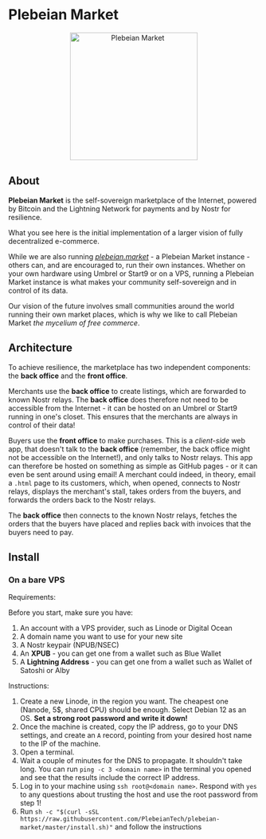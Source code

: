 # Plebeian Market

<p align="center">
  <img src="https://plebeian.market/images/logo.png" width="256" title="Plebeian Market">
</p>

## About

**Plebeian Market** is the self-sovereign marketplace of the Internet, powered by Bitcoin and the Lightning Network for payments and by Nostr for resilience.

What you see here is the initial implementation of a larger vision of fully decentralized e-commerce.

While we are also running *[plebeian.market](https://plebeian.market/)* - a Plebeian Market instance - others can, and are encouraged to, run their own instances. Whether on your own hardware using Umbrel or Start9 or on a VPS, running a Plebeian Market instance is what makes your community self-sovereign and in control of its data.

Our vision of the future involves small communities around the world running their own market places, which is why we like to call Plebeian Market *the mycelium of free commerce*.

## Architecture

To achieve resilience, the marketplace has two independent components: the **back office** and the **front office**.

Merchants use the **back office** to create listings, which are forwarded to known Nostr relays. The **back office** does therefore not need to be accessible from the Internet - it can be hosted on an Umbrel or Start9 running in one's closet. This ensures that the merchants are always in control of their data!

Buyers use the **front office** to make purchases. This is a *client-side* web app, that doesn't talk to the **back office** (remember, the back office might not be accessible on the Internet!), and only talks to Nostr relays. This app can therefore be hosted on something as simple as GitHub pages - or it can even be sent around using email! A merchant could indeed, in theory, email a `.html` page to its customers, which, when opened, connects to Nostr relays, displays the merchant's stall, takes orders from the buyers, and forwards the orders back to the Nostr relays.

The **back office** then connects to the known Nostr relays, fetches the orders that the buyers have placed and replies back with invoices that the buyers need to pay.

## Install

### On a bare VPS

Requirements:

Before you start, make sure you have:

1. An account with a VPS provider, such as Linode or Digital Ocean
1. A domain name you want to use for your new site
1. A Nostr keypair (NPUB/NSEC)
1. An **XPUB** - you can get one from a wallet such as Blue Wallet
1. A **Lightning Address** - you can get one from a wallet such as Wallet of Satoshi or Alby

Instructions:

1. Create a new Linode, in the region you want. The cheapest one (Nanode, 5$, shared CPU) should be enough. Select Debian 12 as an OS. **Set a strong root password and write it down!**
1. Once the machine is created, copy the IP address, go to your DNS settings, and create an `A` record, pointing from your desired host name to the IP of the machine.
1. Open a terminal.
1. Wait a couple of minutes for the DNS to propagate. It shouldn't take long. You can run `ping -c 3 <domain name>` in the terminal you opened and see that the results include the correct IP address.
1. Log in to your machine using `ssh root@<domain name>`. Respond with `yes` to any questions about trusting the host and use the root password from step 1!
1. Run `sh -c "$(curl -sSL https://raw.githubusercontent.com/PlebeianTech/plebeian-market/master/install.sh)"` and follow the instructions
